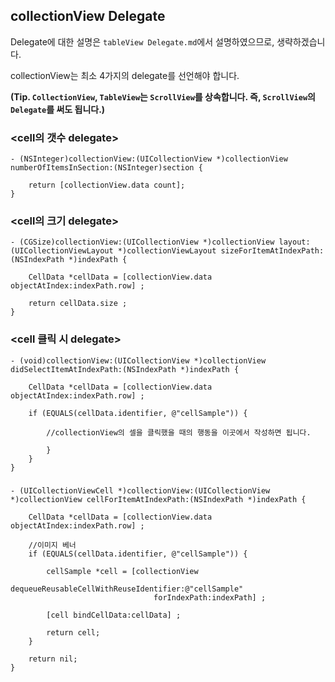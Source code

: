 ## collectionView Delegate

Delegate에 대한 설명은 ```tableView Delegate.md```에서 설명하였으므로, 생략하겠습니다.

collectionView는 최소 4가지의 delegate를 선언해야 합니다.

**(Tip. ```CollectionView```, ```TableView```는 ```ScrollView```를 상속합니다. 즉, ```ScrollView```의 ```Delegate```를 써도 됩니다.)**

### <cell의 갯수 delegate>
```
- (NSInteger)collectionView:(UICollectionView *)collectionView numberOfItemsInSection:(NSInteger)section {
    
    return [collectionView.data count];
}
```

### <cell의 크기 delegate>
```
- (CGSize)collectionView:(UICollectionView *)collectionView layout:(UICollectionViewLayout *)collectionViewLayout sizeForItemAtIndexPath:(NSIndexPath *)indexPath {
    
    CellData *cellData = [collectionView.data objectAtIndex:indexPath.row] ;
    
    return cellData.size ;
}
```

### <cell 클릭 시 delegate>
```
- (void)collectionView:(UICollectionView *)collectionView didSelectItemAtIndexPath:(NSIndexPath *)indexPath {
    
    CellData *cellData = [collectionView.data objectAtIndex:indexPath.row] ;
    
    if (EQUALS(cellData.identifier, @"cellSample")) {
        
        //collectionView의 셀을 클릭했을 때의 행동을 이곳에서 작성하면 됩니다.
            
        }
    }
}
```

### <cell Bind delegate>
```
- (UICollectionViewCell *)collectionView:(UICollectionView *)collectionView cellForItemAtIndexPath:(NSIndexPath *)indexPath {
    
    CellData *cellData = [collectionView.data objectAtIndex:indexPath.row] ;
    
    //이미지 베너
    if (EQUALS(cellData.identifier, @"cellSample")) {
        
        cellSample *cell = [collectionView
                                dequeueReusableCellWithReuseIdentifier:@"cellSample"
                                forIndexPath:indexPath] ;
        
        [cell bindCellData:cellData] ;
        
        return cell;
    }
    
    return nil;
}
```
